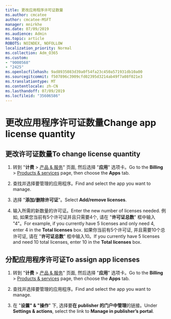 ```yaml
---
title: 更改应用程序许可证数量
ms.author: cmcatee
author: cmcatee-MSFT
manager: mnirkhe
ms.date: 07/09/2019
ms.audience: Admin
ms.topic: article
ROBOTS: NOINDEX, NOFOLLOW
localization_priority: Normal
ms.collection: Adm_O365
ms.custom:
- "9000568"
- "2425"
ms.openlocfilehash: 9ad8935083d39a0f54fa23c450a571931db10a00
ms.sourcegitcommit: f507896c3909cfd02395d3214ab49f7a08f021e3
ms.translationtype: MT
ms.contentlocale: zh-CN
ms.lasthandoff: 07/09/2019
ms.locfileid: "35606586"
---
```

# <a name="change-app-license-quantity"></a><span data-ttu-id="2de73-102">更改应用程序许可证数量</span><span class="sxs-lookup"><span data-stu-id="2de73-102">Change app license quantity</span></span>

## <a name="to-change-license-quantity"></a><span data-ttu-id="2de73-103">更改许可证数量</span><span class="sxs-lookup"><span data-stu-id="2de73-103">To change license quantity</span></span>

1. <span data-ttu-id="2de73-104">转到 "**计费** > [产品 & 服务](https://go.microsoft.com/fwlink/p/?linkid=842054)" 页面, 然后选择 "**应用**" 选项卡。</span><span class="sxs-lookup"><span data-stu-id="2de73-104">Go to the **Billing** > [Products & services](https://go.microsoft.com/fwlink/p/?linkid=842054) page, then choose the **Apps** tab.</span></span>

2. <span data-ttu-id="2de73-105">查找并选择要管理的应用程序。</span><span class="sxs-lookup"><span data-stu-id="2de73-105">Find and select the app you want to manage.</span></span>  

3. <span data-ttu-id="2de73-106">选择 "**添加/删除许可证**"。</span><span class="sxs-lookup"><span data-stu-id="2de73-106">Select **Add/remove licenses**.</span></span>

4. <span data-ttu-id="2de73-107">输入所需的新数量的许可证。</span><span class="sxs-lookup"><span data-stu-id="2de73-107">Enter the new number of licenses needed.</span></span> <span data-ttu-id="2de73-108">例如, 如果您当前有5个许可证并且只需要4个, 请在 "**许可证总数**" 框中输入 "4"。</span><span class="sxs-lookup"><span data-stu-id="2de73-108">For example, if you currently have 5 licenses and only need 4, enter 4 in the **Total licenses** box.</span></span> <span data-ttu-id="2de73-109">如果你当前有5个许可证, 并且需要10个总许可证, 请在 "**许可证总数**" 框中输入10。</span><span class="sxs-lookup"><span data-stu-id="2de73-109">If you currently have 5 licenses and need 10 total licenses, enter 10 in the **Total licenses** box.</span></span>

## <a name="to-assign-app-licenses"></a><span data-ttu-id="2de73-110">分配应用程序许可证</span><span class="sxs-lookup"><span data-stu-id="2de73-110">To assign app licenses</span></span>

1. <span data-ttu-id="2de73-111">转到 "**计费** > [产品 & 服务](https://go.microsoft.com/fwlink/p/?linkid=842054)" 页面, 然后选择 "**应用**" 选项卡。</span><span class="sxs-lookup"><span data-stu-id="2de73-111">Go to the **Billing** > [Products & services](https://go.microsoft.com/fwlink/p/?linkid=842054) page, then choose the **Apps** tab.</span></span>

2. <span data-ttu-id="2de73-112">查找并选择要管理的应用程序。</span><span class="sxs-lookup"><span data-stu-id="2de73-112">Find and select the app you want to manage.</span></span>  

3. <span data-ttu-id="2de73-113">在 "**设置" & "操作**" 下, 选择要**在 publisher 的门户中管理**的链接。</span><span class="sxs-lookup"><span data-stu-id="2de73-113">Under **Settings & actions**, select the link to **Manage in publisher’s portal**.</span></span>